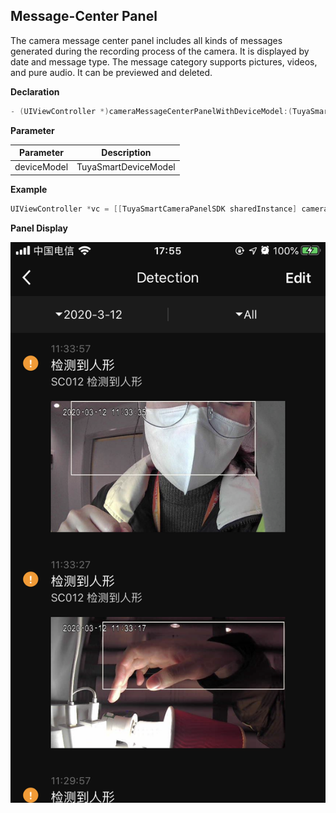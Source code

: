## Message-Center Panel

The camera message center panel includes all kinds of messages generated during the recording process of the camera. It is displayed by date and message type. The message category supports pictures, videos, and pure audio. It can be previewed and deleted.

**Declaration**

```objective-c
- (UIViewController *)cameraMessageCenterPanelWithDeviceModel:(TuyaSmartDeviceModel *)deviceModel;
```

**Parameter**

| Parameter   | Description          |
| ---------- | ------------------- |
| deviceModel | TuyaSmartDeviceModel |

**Example**

```objective-c
UIViewController *vc = [[TuyaSmartCameraPanelSDK sharedInstance] cameraMessageCenterPanelWithDeviceModel:deviceModel]
```

**Panel Display**

![消息面板](./images/camera_panel_message.PNG)